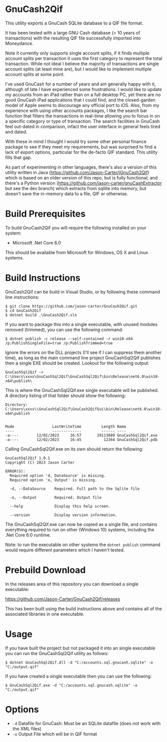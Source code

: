 # GnuCash2Qif
This utility exports a GnuCash SQLite database to a QIF file format.

It has been tested with a large GNU Cash database (> 10 years of transactions) with the resulting QIF file successfully imported into Moneydance.

Note it currently only supports single account splits, if it finds multiple account splits per transaction it uses the first category to represent the total transaction. While not ideal I believe the majority of transactions are single account splits (at least mine are), but I would like to implement multiple account splits at some point.

I've used GnuCash for a number of years and am generally happy with it, although of late I have experienced some frustrations. I would like to update my accounts from an iPad rather than on a full desktop PC, yet there are no good GnuCash iPad applications that I could find, and the closed-garden model of Apple seems to discourage any official port to iOS. Also, from my experience with using other accounts packages, I like the search bar function that filters the transactions in real-time allowing you to focus in on a specific category or type of transaction. The search facilities in GnuCash feel out-dated in comparison, infact the user interface in general feels tired and dated.

With these in mind I thought I would try some other personal finance package to see if they meet my requirements, but was surprised to find a lack of export options, particular for the de-facto QIF standard. This utility fills that gap.

As part of experimenting in other languages, there's also a version of this utility written in Java (https://github.com/Jason-Carter/jGnuCash2Qif) which is based on an older version of this repo, but is fully functional; and there's a Python version (https://github.com/jason-carter/gnuCashExtractor but see the dev branch) which extracts from sqllite into memory, but doesn't save the in-memory data to a file, QIF or otherwise.

# Build Prerequisites

To build GnuCash2Qif you will require the following installed on your system:

 * Microsoft .Net Core 6.0

This should be available from Microsoft for Windows, OS X and Linux systems.


# Build Instructions
GnuCash2Qif can be build in Visual Studio, or by following these command line instructions:

```
$ git clone https://github.com/jason-carter/GnuCash2Qif.git
$ cd GnuCash2Qif
$ dotnet build .\GnuCash2Qif.sln
```

If you want to package this into a single executable, with unused modules removed (trimmed), you can use the following command:

```
$ dotnet publish -c release --self-contained -r win10-x64 /p:PublishSingleFile=true /p:PublishTrimmed=true
```

Ignore the errors on the DLL projects (I'll see if I can suppress them another time), as long as the main command line project GnuCashSql2Qif publishes then a single EXE should be created. Lookout for the following output:

```
GnuCashSql2Qif -> C:\Users\xxxx\GnuCashSql2Qif\GnuCashSql2Qif\bin\Release\net6.0\win10-x64\publish\
```

This is where the GnuCashSql2Qif.exe single executable will be published. A directory listing of that folder should show the following:

```
Directory: C:\Users\xxxx\\GnuCashSql2Qif\GnuCash2QifGui\bin\Release\net6.0\win10-x64\publish


Mode                 LastWriteTime         Length Name
----                 -------------         ------ ----
-a----        12/02/2023     16:57       29113889 GnuCashSql2Qif.exe
-a----        12/02/2023     16:45          12364 GnuCashSql2Qif.pdb
```
Calling GnuCashSql2Qif.exe on its own should return the following:
```
GnuCashSql2Qif 1.0.1
Copyright (C) 2023 Jason Carter

ERROR(S):
  Required option 'd, DataSource' is missing.
  Required option 'o, Output' is missing.

  -d, --DataSource    Required. Full path to the Sqlite file

  -o, --Output        Required. Output file

  --help              Display this help screen.

  --version           Display version information.
````
The GnuCashSql2Qif.exe can now be copied as a single file, and contains everything required to run on other (Windows 10) systems, including the .Net Core 6.0 runtime.

Note: to run the executable on other systems the ```dotnet publish``` command would require different parameters which I haven't tested.

# Prebuild Download
In the releases area of this repository you can download a single executable:

https://github.com/Jason-Carter/GnuCash2Qif/releases

This has been built using the build instructions above and contains all of the associated libraries in one executable.

# Usage
If you have built the project but not packaged it into an single executable you can run the GnuCashSql2Qif utility as follows:

```
$ dotnet GnuCashSql2Qif.dll -d "C:/accounts.sql.gnucash.sqlite" -o "C:/output.qif"
```

If you have created a single executable then you can use the following:

```
$ GnuCashSql2Qif.exe -d "C:/accounts.sql.gnucash.sqlite" -o "C:/output.qif"
```

# Options

 * `-d` Datafile for GnuCash: Must be an SQLite datafile (does not work with the XML files)
 * `-o` Output File which will be in QIF format

